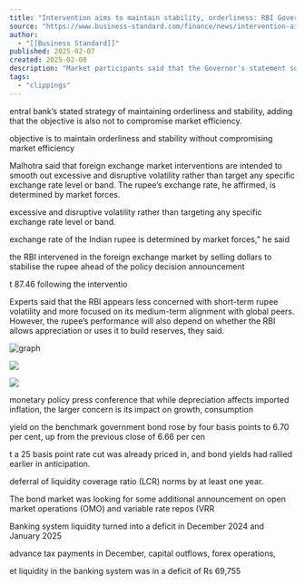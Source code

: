 ```yaml
---
title: "Intervention aims to maintain stability, orderliness: RBI Governor Malhotra"
source: "https://www.business-standard.com/finance/news/intervention-aims-for-stability-without-compromising-market-efficiency-rbi-125020701596_1.html"
author:
  - "[[Business Standard]]"
published: 2025-02-07
created: 2025-02-08
description: "Market participants said that the Governor's statement suggests that the RBI is indicating a willingness to allow market-driven depreciation while maintaining some level of intervention"
tags:
  - "clippings"
---
```

entral bank’s stated strategy of maintaining orderliness and stability, adding that the objective is also not to compromise market efficiency.

objective is to maintain orderliness and stability without compromising market efficiency

Malhotra said that foreign exchange market interventions are intended to smooth out excessive and disruptive volatility rather than target any specific exchange rate level or band. The rupee’s exchange rate, he affirmed, is determined by market forces.

excessive and disruptive volatility rather than targeting any specific exchange rate level or band.

exchange rate of the Indian rupee is determined by market forces,” he said

the RBI intervened in the foreign exchange market by selling dollars to stabilise the rupee ahead of the policy decision announcement

t 87.46 following the interventio

Experts said that the RBI appears less concerned with short-term rupee volatility and more focused on its medium-term alignment with global peers. However, the rupee’s performance will also depend on whether the RBI allows appreciation or uses it to build reserves, they said. 

![graph](https://bsmedia.business-standard.com/_media/bs/img/article/2025-02/07/full/1738951466-3441.JPG "graph")

![](https://bsmedia.business-standard.com/_media/bs/img/article/2025-02/07/full/1738951466-3441.JPG)

![](https://bsmedia.business-standard.com/_media/bs/img/article/2025-02/07/full/1738951466-3441.JPG)

monetary policy press conference that while depreciation affects imported inflation, the larger concern is its impact on growth, consumption

yield on the benchmark government bond rose by four basis points to 6.70 per cent, up from the previous close of 6.66 per cen

t a 25 basis point rate cut was already priced in, and bond yields had rallied earlier in anticipation.

deferral of liquidity coverage ratio (LCR) norms by at least one year.

The bond market was looking for some additional announcement on open market operations (OMO) and variable rate repos (VRR

Banking system liquidity turned into a deficit in December 2024 and January 2025

advance tax payments in December, capital outflows, forex operations,

et liquidity in the banking system was in a deficit of Rs 69,755
